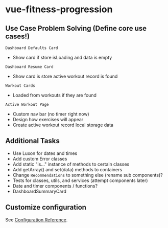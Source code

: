# vue-fitness-progression

## Use Case Problem Solving (Define core use cases!)

`Dashboard Defaults Card`

- Show card if store isLoading and data is empty

`Dashboard Resume Card`

- Show card is store active workout record is found

`Workout Cards`

- Loaded from workouts if they are found

`Active Workout Page`

- Custom nav bar (no timer right now)
- Design how exercises will appear
- Create active workout record local storage data

## Additional Tasks

- Use Luxon for dates and times
- Add custom Error classes
- Add static "is..." instance of methods to certain classes
- Add getArray() and set(data) methods to containers
- Change `Recommendations` to something else (rename sub components)?
- Tests for classes, utils, and services (attempt components later)
- Date and timer components / functions?
- DashboardSummaryCard

## Customize configuration

See [Configuration Reference](https://cli.vuejs.org/config/).
